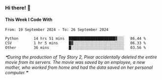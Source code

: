 ### Hi there! 👋

#### This Week I Code With
<!--START_SECTION:waka-->

```txt
From: 19 September 2024 - To: 26 September 2024

Python       14 hrs 51 mins  █████████████████████▓░░░   86.44 %
CSV          1 hr 5 mins     █▓░░░░░░░░░░░░░░░░░░░░░░░   06.33 %
Other        36 mins         █░░░░░░░░░░░░░░░░░░░░░░░░   03.56 %
```

<!--END_SECTION:waka-->

<!--STARTS_HERE_QUOTE_README-->
<i>❝During the production of Toy Story 2, Pixar accidentally deleted the entire movie from its servers. The movie was saved by an employee, a new mother, who worked from home and had the data saved on her personal computer.❞</i>
<!--ENDS_HERE_QUOTE_README-->
